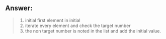 ## Answer:

> 1. initial first element in initial
> 2. iterate every element and check the target number
> 3. the non target number is noted in the list and add the initial value.
